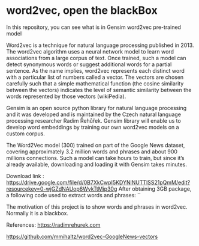 # word2vec, open the blackBox
In this repository, you can see what is in Gensim word2vec pre-trained model

Word2vec is a technique for natural language processing published in 2013. The word2vec algorithm uses a neural network model to learn word associations from a large corpus of text. Once trained, such a model can detect synonymous words or suggest additional words for a partial sentence. As the name implies, word2vec represents each distinct word with a particular list of numbers called a vector. The vectors are chosen carefully such that a simple mathematical function (the cosine similarity between the vectors) indicates the level of semantic similarity between the words represented by those vectors (wikiPedia).

Gensim is an open source python library for natural language processing and it was developed and is maintained by the Czech natural language processing researcher Radim Řehůřek. Gensim library will enable us to develop word embeddings by training our own word2vec models on a custom corpus.

The Word2Vec model (300) trained on part of the Google News dataset, covering approximately 3.2 million words and phrases and about 900 millions connections. Such a model can take hours to train, but since it’s already available, downloading and loading it with Gensim takes minutes.

Download link : https://drive.google.com/file/d/0B7XkCwpI5KDYNlNUTTlSS21pQmM/edit?resourcekey=0-wjGZdNAUop6WykTtMip30g
After obtaining 3GB package, a following code used to extract words and phrases:
``









The motivation of this project is to show words and phrases in word2vec. Normally it is a blackbox.

References:
https://radimrehurek.com

https://github.com/mmihaltz/word2vec-GoogleNews-vectors
